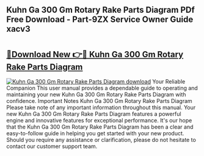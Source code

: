 ## Kuhn Ga 300 Gm Rotary Rake Parts Diagram PDf Free Download - Part-9ZX Service Owner Guide xacv3

# <h2><a href="http://dfpemhu.blite.top/?on=Kuhn+Ga+300+Gm+Rotary+Rake+Parts+Diagram">🔗Download New 👉🔴 Kuhn Ga 300 Gm Rotary Rake Parts Diagram</a></h2>

[![Kuhn Ga 300 Gm Rotary Rake Parts Diagram download](https://i.imgur.com/lujVjoI.png)](http://dfpemhu.blite.top/?on=Kuhn+Ga+300+Gm+Rotary+Rake+Parts+Diagram)
Your Reliable Companion This user manual provides a dependable guide to operating and maintaining your new Kuhn Ga 300 Gm Rotary Rake Parts Diagram with confidence. Important Notes Kuhn Ga 300 Gm Rotary Rake Parts Diagram Please take note of any important information throughout this manual. Your new Kuhn Ga 300 Gm Rotary Rake Parts Diagram features a powerful engine and innovative features for exceptional performance. It's our hope that the Kuhn Ga 300 Gm Rotary Rake Parts Diagram has been a clear and easy-to-follow guide in helping you get started with your new product. Should you require any assistance or clarification, please do not hesitate to contact our customer support team.
